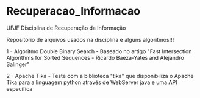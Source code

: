 # Recuperacao_Informacao
UFJF Disciplina de Recuperação da Informação


Repositório de arquivos usados na disciplina e alguns algoritmos!!!

1 - Algoritmo Double Binary Search - Baseado no artigo "Fast Intersection Algorithms for Sorted Sequences - Ricardo Baeza-Yates and Alejandro Salinger"

2 - Apache Tika - Teste com a biblioteca "tika" que disponibiliza o Apache Tika para a linguagem python através de WebServer java e uma API especifica
